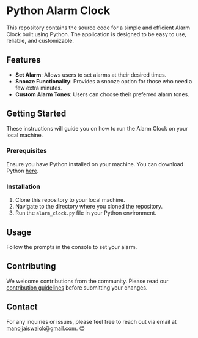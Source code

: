 # Python Alarm Clock

This repository contains the source code for a simple and efficient Alarm Clock built using Python. The application is designed to be easy to use, reliable, and customizable.

## Features

- **Set Alarm**: Allows users to set alarms at their desired times.
- **Snooze Functionality**: Provides a snooze option for those who need a few extra minutes.
- **Custom Alarm Tones**: Users can choose their preferred alarm tones.

## Getting Started

These instructions will guide you on how to run the Alarm Clock on your local machine.

### Prerequisites

Ensure you have Python installed on your machine. You can download Python [here](https://www.python.org/downloads/).

### Installation

1. Clone this repository to your local machine.
2. Navigate to the directory where you cloned the repository.
3. Run the `alarm_clock.py` file in your Python environment.

## Usage

Follow the prompts in the console to set your alarm.

## Contributing

We welcome contributions from the community. Please read our [contribution guidelines](CONTRIBUTING.md) before submitting your changes.

## Contact

For any inquiries or issues, please feel free to reach out via email at manojjaiswalok@gmail.com.
😊
